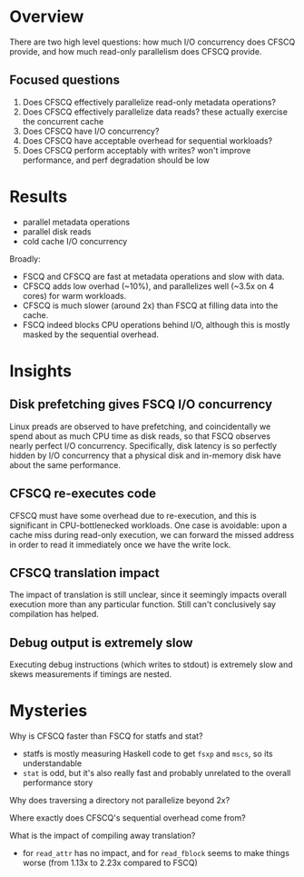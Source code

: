 # Overview

There are two high level questions: how much I/O concurrency does CFSCQ provide, and how much read-only parallelism does CFSCQ provide.

## Focused questions

1. Does CFSCQ effectively parallelize read-only metadata operations?
2. Does CFSCQ effectively parallelize data reads?
   these actually exercise the concurrent cache
3. Does CFSCQ have I/O concurrency?
4. Does CFSCQ have acceptable overhead for sequential workloads?
5. Does CFSCQ perform acceptably with writes?
   won't improve performance, and perf degradation should be low

# Results

- parallel metadata operations
- parallel disk reads
- cold cache I/O concurrency

Broadly:
- FSCQ and CFSCQ are fast at metadata operations and slow with data.
- CFSCQ adds low overhad (~10%), and parallelizes well (~3.5x on 4 cores) for warm workloads.
- CFSCQ is much slower (around 2x) than FSCQ at filling data into the cache.
- FSCQ indeed blocks CPU operations behind I/O, although this is mostly masked by the sequential overhead.

# Insights

## Disk prefetching gives FSCQ I/O concurrency

Linux preads are observed to have prefetching, and coincidentally we spend about as much CPU time as disk reads, so that FSCQ observes nearly perfect I/O concurrency. Specifically, disk latency is so perfectly hidden by I/O concurrency that a physical disk and in-memory disk have about the same performance.

## CFSCQ re-executes code

CFSCQ must have some overhead due to re-execution, and this is significant in CPU-bottlenecked workloads. One case is avoidable: upon a cache miss during read-only execution, we can forward the missed address in order to read it immediately once we have the write lock.

## CFSCQ translation impact

The impact of translation is still unclear, since it seemingly impacts overall execution more than any particular function. Still can't conclusively say compilation has helped.

## Debug output is extremely slow

Executing debug instructions (which writes to stdout) is extremely slow and skews measurements if timings are nested.

# Mysteries

Why is CFSCQ faster than FSCQ for statfs and stat?
- statfs is mostly measuring Haskell code to get `fsxp` and `mscs`, so its understandable
- `stat` is odd, but it's also really fast and probably unrelated to the overall performance story

Why does traversing a directory not parallelize beyond 2x?

Where exactly does CFSCQ's sequential overhead come from?

What is the impact of compiling away translation?
- for `read_attr` has no impact, and for `read_fblock` seems to make things worse (from 1.13x to 2.23x compared to FSCQ)
